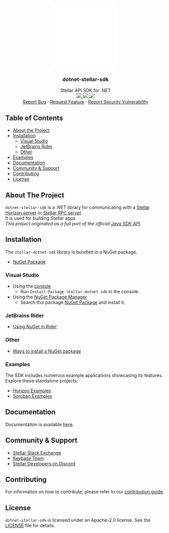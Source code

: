 <p align="center">
    <img height="200" src="https://raw.githubusercontent.com/Beans-BV/dotnet-stellar-sdk/master/docfx/images/logo.svg">
    <h3 align="center">dotnet-stellar-sdk</h3>
    <p align="center">
        Stellar API SDK for .NET
        <br /> 
        <a href="https://github.com/Beans-BV/dotnet-stellar-sdk/actions/workflows/pack_and_test.yml">
            <img src="https://github.com/Beans-BV/dotnet-stellar-sdk/actions/workflows/pack_and_test.yml/badge.svg?branch=master">
        </a>
        <a href="https://www.nuget.org/packages/stellar-dotnet-sdk">
            <img src="https://img.shields.io/nuget/v/stellar-dotnet-sdk.svg" />
        </a>
        <a href="https://www.nuget.org/packages/stellar-dotnet-sdk">
            <img src="https://img.shields.io/nuget/dt/stellar-dotnet-sdk.svg" />
        </a>
        <br />
        <a href="https://github.com/Beans-BV/dotnet-stellar-sdk/issues/new?template=Bug_report.md">Report Bug</a> · 
        <a href="https://github.com/Beans-BV/dotnet-stellar-sdk/issues/new?template=Feature_request.md">Request Feature</a> · 
        <a href="https://github.com/Beans-BV/dotnet-stellar-sdk/security/policy">Report Security Vulnerability</a> 
    </p>
</p>

## Table of Contents
-   [About the Project](#about-the-project)
-   [Installation](#installation)
    -   [Visual Studio](#visual-studio)
    -   [JetBrains Rider](#jetbrains-rider)
    -   [Other](#other)
-   [Examples](#examples)
-   [Documentation](#documentation)
-   [Community & Support](#community--support)
-   [Contributing](#contributing)
-   [License](#license)

## About The Project
`dotnet-stellar-sdk` is a .NET library for communicating with a [Stellar Horizon server](https://github.com/stellar/go/tree/master/services/horizon) or [Stellar RPC server](https://developers.stellar.org/docs/data/rpc).
<br />
It is used for building Stellar apps.
<br />
_This project originated as a full port of the official [Java SDK API](https://github.com/lightsail-network/java-stellar-sdk)._

## Installation
The `stellar-dotnet-sdk` library is bundled in a NuGet package.
-   [NuGet Package](https://www.nuget.org/packages/stellar-dotnet-sdk)

### Visual Studio
-   Using the [console](https://docs.microsoft.com/en-us/nuget/consume-packages/install-use-packages-powershell)
    -   Run `Install-Package stellar-dotnet-sdk` in the console.
-   Using the [NuGet Package Manager](https://docs.microsoft.com/en-us/nuget/consume-packages/install-use-packages-visual-studio)
    -   Search this package [NuGet Package](https://www.nuget.org/packages/stellar-dotnet-sdk) and install it.

### JetBrains Rider
-   [Using NuGet in Rider](https://www.jetbrains.com/help/rider/Using_NuGet.html)
### Other
-   [Ways to install a NuGet package](https://docs.microsoft.com/en-us/nuget/consume-packages/overview-and-workflow#ways-to-install-a-nuget-package)

### Examples
The SDK includes numerous example applications showcasing its features. Explore these standalone projects:
- [Horizon Examples](https://github.com/Beans-BV/dotnet-stellar-sdk/tree/master/Examples/Horizon/Program.cs)
- [Soroban Examples](https://github.com/Beans-BV/dotnet-stellar-sdk/tree/master/Examples/Soroban/Program.cs)

## Documentation
Documentation is available [here](https://beans-bv.github.io/dotnet-stellar-sdk/).

## Community & Support
-   [Stellar Stack Exchange](https://stellar.stackexchange.com/)
-   [Keybase Team](https://keybase.io/team/stellar_dotnet)
-   [Stellar Developers on Discord](https://discord.com/invite/stellardev)

## Contributing
For information on how to contribute, please refer to our [contribution guide](https://github.com/Beans-BV/dotnet-stellar-sdk/blob/master/CONTRIBUTING.md).

## License
`dotnet-stellar-sdk` is licensed under an Apache-2.0 license. See the [LICENSE](https://github.com/Beans-BV/dotnet-stellar-sdk/blob/master/LICENSE.txt) file for details.
